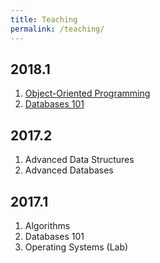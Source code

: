 ```yaml
---
title: Teaching
permalink: /teaching/
---
```


## 2018.1

1. [Object-Oriented Programming](/teaching/oo2)
1. [Databases 101](/teaching/bd1)

## 2017.2

1. Advanced Data Structures
1. Advanced Databases

## 2017.1

1. Algorithms
1. Databases 101
1. Operating Systems (Lab)
